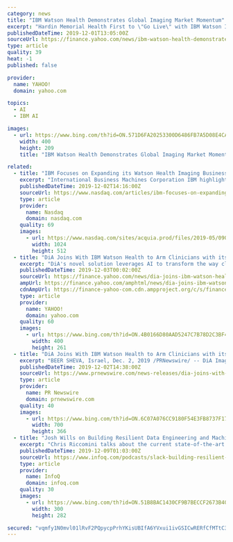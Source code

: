 ```yaml
---
category: news
title: "IBM Watson Health Demonstrates Global Imaging Market Momentum"
excerpt: "Hardin Memorial Health First to \"Go Live\" with IBM Watson Imaging Patient Synopsis Imaging Clinical Review 3.0 and Imaging AI Marketplace Launched CAMBRIDGE, Mass., Dec. 1, 2019 /PRNewswire/ -- Today, at the 105 th RSNA Scientific Assembly and Annual Meeting, IBM (NYSE: IBM) Watson Health™ highlighted its recent clients and collaborations for ..."
publishedDateTime: 2019-12-01T13:05:00Z
sourceUrl: https://finance.yahoo.com/news/ibm-watson-health-demonstrates-global-130000003.html
type: article
quality: 39
heat: -1
published: false

provider:
  name: YAHOO!
  domain: yahoo.com

topics:
  - AI
  - IBM AI

images:
  - url: https://www.bing.com/th?id=ON.571D6FA20253300D6486FB7A5D08E4CA
    width: 400
    height: 209
    title: "IBM Watson Health Demonstrates Global Imaging Market Momentum"

related:
  - title: "IBM Focuses on Expanding its Watson Health Imaging Business"
    excerpt: "International Business Machines Corporation IBM highlighted some of its clients and collaborations for its IBM Watson Health Imaging artificial intelligence (AI) platform. The IBM Watson Health unit is one of the leading platforms engaged in developing AI and data-driven technologies for augmenting healthcare services. The solutions are aimed ..."
    publishedDateTime: 2019-12-02T14:16:00Z
    sourceUrl: https://www.nasdaq.com/articles/ibm-focuses-on-expanding-its-watson-health-imaging-business-2019-12-02
    type: article
    provider:
      name: Nasdaq
      domain: nasdaq.com
    quality: 69
    images:
      - url: https://www.nasdaq.com/sites/acquia.prod/files/2019-05/0902-Q19%20Total%20Markets%20photos%20and%20gif_CC8.jpg
        width: 1024
        height: 512
  - title: "DiA Joins With IBM Watson Health to Arm Clinicians with its AI-powered Cardiac Ultrasound Software"
    excerpt: "DiA's novel solution leverages AI to transform the way clinicians capture and analyze ultrasound images. By adding DiA to its AI Marketplace, IBM Watson Health will offer clinicians access to objective and accurate ultrasound analysis BEER SHEVA, Israel, Dec. 2, 2019 /PRNewswire/ -- DiA Imaging Analysis Ltd. (https://www.dia-analysis.com/),an ..."
    publishedDateTime: 2019-12-03T00:02:00Z
    sourceUrl: https://finance.yahoo.com/news/dia-joins-ibm-watson-health-153800938.html
    ampUrl: https://finance.yahoo.com/amphtml/news/dia-joins-ibm-watson-health-153800938.html
    cdnAmpUrl: https://finance-yahoo-com.cdn.ampproject.org/c/s/finance.yahoo.com/amphtml/news/dia-joins-ibm-watson-health-153800938.html
    type: article
    provider:
      name: YAHOO!
      domain: yahoo.com
    quality: 60
    images:
      - url: https://www.bing.com/th?id=ON.4B0166D80AAD5247C7B78D2C3BF4D48C
        width: 400
        height: 261
  - title: "DiA Joins With IBM Watson Health to Arm Clinicians with its AI-powered Cardiac Ultrasound Software"
    excerpt: "BEER SHEVA, Israel, Dec. 2, 2019 /PRNewswire/ -- DiA Imaging Analysis Ltd. (https://www.dia-analysis.com/),an AI-powered ultrasound imaging analysis provider, announces a collaboration with IBM Watson Health (https://www.ibm.com/watson-health/imaging), a leading provider of innovative AI, enterprise imaging, and interoperability solutions used ..."
    publishedDateTime: 2019-12-02T14:38:00Z
    sourceUrl: https://www.prnewswire.com/news-releases/dia-joins-with-ibm-watson-health-to-arm-clinicians-with-its-ai-powered-cardiac-ultrasound-software-300967437.html
    type: article
    provider:
      name: PR Newswire
      domain: prnewswire.com
    quality: 40
    images:
      - url: https://www.bing.com/th?id=ON.6C07A076CC9180F54E3FB8737F17EAE2
        width: 700
        height: 366
  - title: "Josh Wills on Building Resilient Data Engineering and Machine Learning Products at Slack"
    excerpt: "Chris Riccomini talks about the current state-of-the-art in data pipelines and data warehousing, and shares some of the solutions to current problems dealing with data streaming and warehousing."
    publishedDateTime: 2019-12-09T01:03:00Z
    sourceUrl: https://www.infoq.com/podcasts/slack-building-resilient-data-engineering/
    type: article
    provider:
      name: InfoQ
      domain: infoq.com
    quality: 30
    images:
      - url: https://www.bing.com/th?id=ON.51B8BAC1430CF9B7BECCF2673B409450
        width: 300
        height: 282

secured: "vqmfy1N0mvl01lRvF2PQpycpPrhYKisUBIfA6YVxui1ivGSICwRERfCfMTtC35utVtOkq302oPmK1wvE6VhlD09tadO4YclnzzYW55Cvw0tYElJdDJlIy/9aXVdQmq8SwSH1INIzJC47hv8nvH6J9FT6+t4VPqUfLLF0OGafDAp5+7qncr1ih7B8CnLYx8ZXX2LAoECREG5cd0Z9TLWviirU+eiVa9UdQEOW8pGZZZiebq/CmDrjfpC+xf+TzYjEpcmpxwVZHsSLJtey171Opg==;hcvwaO+WiXrOkWAx69qUOA=="
---
```


